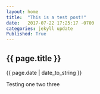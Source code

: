 ```yaml
---
layout: home
title:  "This is a test post!"
date:   2017-07-22 17:25:17 -0700
categories: jekyll update
Published: True
---
```

 <h2>{{ page.title }}</h2>
  <p class="meta">{{ page.date | date_to_string }}</p>

Testing one two three
